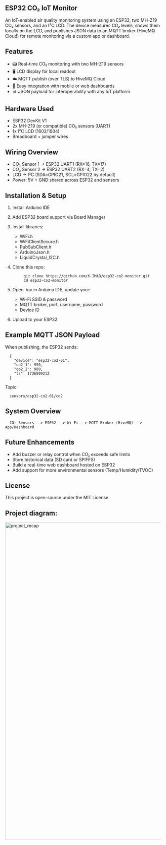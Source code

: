 ## ESP32 CO₂ IoT Monitor

An IoT-enabled air quality monitoring system using an ESP32, two MH-Z19 CO₂ sensors, and an I²C LCD.
The device measures CO₂ levels, shows them locally on the LCD, and publishes JSON data to an MQTT broker (HiveMQ Cloud) for remote monitoring via a custom app or dashboard.

## Features

* 📟 Real-time CO₂ monitoring with two MH-Z19 sensors
* 🖥️ LCD display for local readout
* ☁️ MQTT publish (over TLS) to HiveMQ Cloud
* 📱 Easy integration with mobile or web dashboards
* 📊 JSON payload for interoperability with any IoT platform

## Hardware Used

* ESP32 DevKit V1
* 2x MH-Z19 (or compatible) CO₂ sensors (UART)
* 1x I²C LCD (1602/1604)
* Breadboard + jumper wires

## Wiring Overview

* CO₂ Sensor 1 → ESP32 UART1 (RX=16, TX=17)
* CO₂ Sensor 2 → ESP32 UART2 (RX=4, TX=2)
* LCD → I²C (SDA=GPIO21, SCL=GPIO22 by default)
* Power: 5V + GND shared across ESP32 and sensors

## Installation & Setup

1. Install Arduino IDE 
2. Add ESP32 board support via Board Manager
3. Install libraries:

      - WiFi.h
      - WiFiClientSecure.h
      - PubSubClient.h
      - ArduinoJson.h
      - LiquidCrystal_I2C.h

4. Clone this repo:

            git clone https://github.com/K-IMAD/esp32-co2-monitor.git
            cd esp32-co2-monitor

6. Open .ino in Arduino IDE, update your:

      * Wi-Fi SSID & password
      * MQTT broker, port, username, password
      * Device ID

7. Upload to your ESP32

## Example MQTT JSON Payload

When publishing, the ESP32 sends:

      {
        "device": "esp32-co2-01",
        "co2_1": 950,
        "co2_2": 980,
        "ts": 1736809212
      }


Topic:
      
      sensors/esp32-co2-01/co2

## System Overview

      CO₂ Sensors --> ESP32 --> Wi-Fi --> MQTT Broker (HiveMQ) --> App/Dashboard

## Future Enhancements

* Add buzzer or relay control when CO₂ exceeds safe limits
* Store historical data (SD card or SPIFFS)
* Build a real-time web dashboard hosted on ESP32
* Add support for more environmental sensors (Temp/Humidity/TVOC)

## License

This project is open-source under the MIT License.

## Project diagram:
<img width="1536" height="1024" alt="project_recap" src="https://github.com/user-attachments/assets/e381ee2c-226f-4c7f-b6d0-e2d0b15bc669" />


